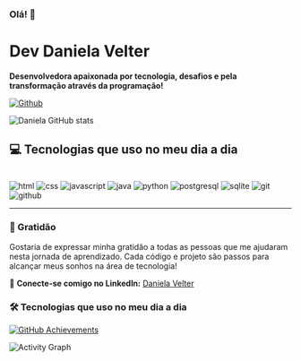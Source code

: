 ### Olá! 👋

# Dev Daniela Velter 

**Desenvolvedora apaixonada por tecnologia, desafios e pela transformação através da programação!**


[![Github](https://img.shields.io/badge/DANIELA2319-100000?style=for-the-badge&logo=github&logoColor=white)](https://github.com/Daniela2319)

![Daniela GitHub stats](https://github-readme-stats.vercel.app/api?username=Daniela2319&show_icons=true&theme=radical)

## 💻 Tecnologias que uso no meu dia a dia

<div style="display: inline_block"><br/>
  <img align="center" alt="html" src="https://img.shields.io/badge/HTML5-ED8B00?style=for-the-badge&logo=html5&logoColor=white"/>
  <img align="center" alt="css" src="https://img.shields.io/badge/CSS3-1572B6?style=for-the-badge&logo=css3&logoColor=white"/>
  <img align="center" alt="javascript" src="https://img.shields.io/badge/JavaScript-F7DF1E?style=for-the-badge&logo=javascript&logoColor=black"/>
  <img align="center" alt="java" src="https://img.shields.io/badge/Csharp-007396?style=for-the-badge&logo=C#&logoColor=white"/>
  <img align="center" alt="python" src="https://img.shields.io/badge/Python-3776AB?style=for-the-badge&logo=python&logoColor=white"/>
  <img align="center" alt="postgresql" src="https://img.shields.io/badge/PostgreSQL-316192?style=for-the-badge&logo=postgresql&logoColor=white"/>
  <img align="center" alt="sqlite" src="https://img.shields.io/badge/SQLite-003B57?style=for-the-badge&logo=sqlite&logoColor=white"/>
  <img align="center" alt="git" src="https://img.shields.io/badge/Git-F05032?style=for-the-badge&logo=git&logoColor=white"/>
  <img align="center" alt="github" src="https://img.shields.io/badge/GitHub-181717?style=for-the-badge&logo=github&logoColor=white"/>
</div>



---

### 🌟 Gratidão
Gostaria de expressar minha gratidão a todas as pessoas que me ajudaram nesta jornada de aprendizado. Cada código e projeto são passos para alcançar meus sonhos na área de tecnologia!

👥 **Conecte-se comigo no LinkedIn:** [Daniela Velter](https://www.linkedin.com/in/danielavelteredu/)

### 🛠️ Tecnologias que uso no meu dia a dia

[![GitHub Achievements](https://github-profile-trophy.vercel.app/?username=Daniela2319&theme=dracula&no-frame=true&row=1&column=7)](https://github.com/ryo-ma/github-profile-trophy)


![Activity Graph](https://github-profile-summary-cards.vercel.app/api/cards/profile-details?username=Daniela2319&theme=vue) 


